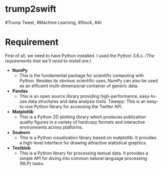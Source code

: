 # trump2swift
#Trump Tweet, #Machine Learning, #Stock, #AI

# Requirement
First of all, we need to have Python installed. I used the Python 3.6.x.
/*The requirements that we'll need to install are:*/

* **NumPy**
  - This is the fundamental package for scientific computing with Python. Besides its obvious scientific uses, NumPy can also be used as an efficient multi-dimensional container of generic data.
* **Pandas**
  - This is an open source library providing high-performance, easy-to-use data structures and data analysis tools.
Tweepy: This is an easy-to-use Python library for accessing the Twitter API.
* **Matplotlib**
  - This is a Python 2D plotting library which produces publication quality figures in a variety of hardcopy formats and interactive environments across platforms.
* **Seaborn**
  - This is a Python visualization library based on matplotlib. It provides a high-level interface for drawing attractive statistical graphics.
* **Textblob**
  - This is a Python library for processing textual data. It provides a simple API for diving into common natural language processing (NLP) tasks.
